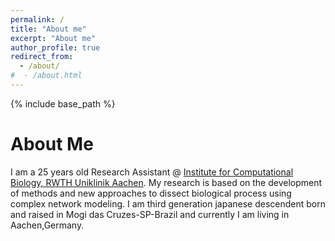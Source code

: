 ```yaml
---
permalink: /
title: "About me"
excerpt: "About me"
author_profile: true
redirect_from:
  - /about/
#  - /about.html
---
```


{% include base_path %}

About Me
======
I am a 25 years old Research Assistant @ [Institute for Computational Biology, RWTH Uniklinik Aachen](https://costalab.org/). My research is based on the development of methods and new approaches to dissect biological process using complex network modeling. I am third generation japanese descendent born and raised in Mogi das Cruzes-SP-Brazil and currently I am living in Aachen,Germany.
